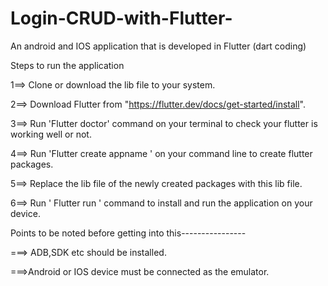 # Login-CRUD-with-Flutter-
An android and IOS application that is developed in Flutter (dart coding)


Steps to run the application

1==> Clone or download the lib file to your system.

2==> Download Flutter from "https://flutter.dev/docs/get-started/install".

3==> Run 'Flutter doctor' command on your terminal to check your flutter is working well or not.

4==> Run 'Flutter create appname ' on your command line to create flutter packages.

5==> Replace the lib file of the newly created packages with this lib file.

6==> Run ' Flutter run ' command to install and run the application on your device.


Points to be noted before getting into this----------------

===> ADB,SDK etc should be installed.

===>Android or IOS device must be connected as the emulator.
